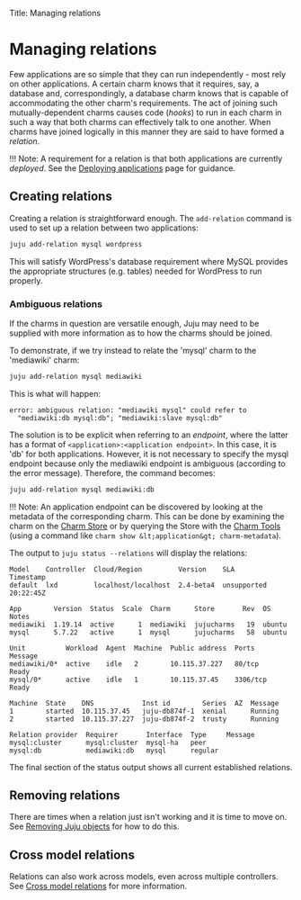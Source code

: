 Title: Managing relations

# Managing relations

Few applications are so simple that they can run independently - most rely on
other applications. A certain charm knows that it requires, say, a database
and, correspondingly, a database charm knows that is capable of accommodating
the other charm's requirements. The act of joining such mutually-dependent
charms causes code (*hooks*) to run in each charm in such a way that both
charms can effectively talk to one another. When charms have joined logically
in this manner they are said to have formed a *relation*.

!!! Note:
    A requirement for a relation is that both applications are currently
    *deployed*. See the [Deploying applications][charms-deploying] page for
    guidance.

## Creating relations

Creating a relation is straightforward enough. The `add-relation` command is
used to set up a relation between two applications:

```bash
juju add-relation mysql wordpress
```

This will satisfy WordPress's database requirement where MySQL provides the
appropriate structures (e.g. tables) needed for WordPress to run properly.

### Ambiguous relations

If the charms in question are versatile enough, Juju may need to be supplied
with more information as to how the charms should be joined.

To demonstrate, if we try instead to relate the 'mysql' charm to the
'mediawiki' charm:

```bash
juju add-relation mysql mediawiki 
```

This is what will happen:

```no-highlight
error: ambiguous relation: "mediawiki mysql" could refer to
  "mediawiki:db mysql:db"; "mediawiki:slave mysql:db"
```

The solution is to be explicit when referring to an *endpoint*, where the
latter has a format of `<application>:<application endpoint>`. In this case, it
is 'db' for both applications. However, it is not necessary to specify the
mysql endpoint because only the mediawiki endpoint is ambiguous (according to
the error message). Therefore, the command becomes:

```bash
juju add-relation mysql mediawiki:db
```

!!! Note:
    An application endpoint can be discovered by looking at the metadata of the
    corresponding charm. This can be done by examining the charm on the
    [Charm Store][charm-store] or by querying the Store with the
    [Charm Tools][charm-tools] (using a command like
    `charm show &lt;application&gt; charm-metadata`).

The output to `juju status --relations` will display the relations:

<!-- JUJUVERSION: 2.4-beta4-xenial-amd64 -->
<!-- JUJUCOMMAND: juju status --relations -->
```no-highlight
Model    Controller  Cloud/Region         Version    SLA          Timestamp
default  lxd         localhost/localhost  2.4-beta4  unsupported  20:22:45Z

App        Version  Status  Scale  Charm      Store       Rev  OS      Notes
mediawiki  1.19.14  active      1  mediawiki  jujucharms   19  ubuntu  
mysql      5.7.22   active      1  mysql      jujucharms   58  ubuntu  

Unit          Workload  Agent  Machine  Public address  Ports     Message
mediawiki/0*  active    idle   2        10.115.37.227   80/tcp    Ready
mysql/0*      active    idle   1        10.115.37.45    3306/tcp  Ready

Machine  State    DNS            Inst id        Series  AZ  Message
1        started  10.115.37.45   juju-db874f-1  xenial      Running
2        started  10.115.37.227  juju-db874f-2  trusty      Running

Relation provider  Requirer       Interface  Type     Message
mysql:cluster      mysql:cluster  mysql-ha   peer     
mysql:db           mediawiki:db   mysql      regular
```

The final section of the status output shows all current established relations.

## Removing relations

There are times when a relation just isn't working and it is time to move on.
See [Removing Juju objects][charms-destroy] for how to do this.

## Cross model relations

Relations can also work across models, even across multiple controllers. See
[Cross model relations][models-cmr] for more information.


<!-- LINKS -->

[charms-deploying]: ./charms-deploying.md
[models-cmr]: ./models-cmr.md
[charm-tools]: ./tools-charm-tools.md
[charm-store]:  https://jujucharms.com
[charms-destroy]: ./charms-destroy.md#removing-relations
